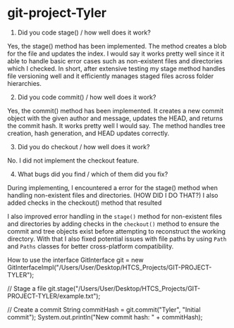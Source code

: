 # git-project-Tyler

1. Did you code stage() / how well does it work?

Yes, the stage() method has been implemented. The method creates a blob for the file and updates the index. I would say it works pretty well since it it able to handle basic error cases such as non-existent files and directories which I checked. In short, after extensive testing my stage method handles file versioning well and it efficiently manages staged files across folder hierarchies.

2. Did you code commit() / how well does it work?

Yes, the commit() method has been implemented. It creates a new commit object with the given author and message, updates the HEAD, and returns the commit hash. It works pretty well I would say. The method handles tree creation, hash generation, and HEAD updates correctly.

3. Did you do checkout / how well does it work? 

No. I did not implement the checkout feature. 

4. What bugs did you find / which of them did you fix?

During implementing, I encountered a error for the stage() method when handling non-existent files and directories. (HOW DID I DO THAT?)
I also added checks in the checkout() method that resulted 


I also improved error handling in the `stage()` method for non-existent files and directories by adding checks in the `checkout()` method to ensure the commit and tree objects exist before attempting to reconstruct the working directory. With that I also fixed potential issues with file paths by using `Path` and `Paths` classes for better cross-platform compatibility.




How to use the interface
GitInterface git = new GitInterfaceImpl("/Users/User/Desktop/HTCS_Projects/GIT-PROJECT-TYLER");

// Stage a file
git.stage("/Users/User/Desktop/HTCS_Projects/GIT-PROJECT-TYLER/example.txt");

// Create a commit
String commitHash = git.commit("Tyler", "Initial commit");
System.out.println("New commit hash: " + commitHash);

